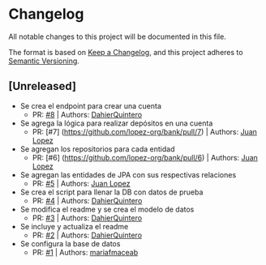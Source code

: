 # Changelog

All notable changes to this project will be documented in this file.

The format is based on [Keep a Changelog](https://keepachangelog.com/en/1.0.0/),
and this project adheres to [Semantic Versioning](https://semver.org/spec/v2.0.0.html).

## [Unreleased]
- Se crea el endpoint para crear una cuenta
  - PR: [#8](https://github.com/lopez-org/bank/pulls/8) | Authors: [DahierQuintero](https://github.com/DahierQuintero)
- Se agrega la lógica para realizar depósitos en una cuenta
  - PR: [#7] (https://github.com/lopez-org/bank/pull/7) | Authors: [Juan Lopez](https://github.com/JuanLopezMELI)
- Se agregan los repositorios para cada entidad
  - PR: [#6] (https://github.com/lopez-org/bank/pull/6) | Authors: [Juan Lopez](https://github.com/JuanLopezMELI)
- Se agregan las entidades de JPA con sus respectivas relaciones
  - PR: [#5](https://github.com/lopez-org/bank/pull/5) | Authors: [Juan Lopez](https://github.com/JuanLopezMELI)
- Se crea el script para llenar la DB con datos de prueba
  - PR: [#4](https://github.com/lopez-org/bank/pulls/4) | Authors: [DahierQuintero](https://github.com/DahierQuintero)
- Se modifica el readme y se crea el modelo de datos
  - PR: [#3](https://github.com/lopez-org/bank/pulls/3) | Authors: [DahierQuintero](https://github.com/DahierQuintero)
- Se incluye y actualiza el readme
  - PR: [#2](https://github.com/lopez-org/bank/pulls/2) | Authors: [DahierQuintero](https://github.com/DahierQuintero)
- Se configura la base de datos
  - PR: [#1](https://github.com/lopez-org/bank/pulls/1) | Authors: [mariafmaceab](https://github.com/mariafmaceab)